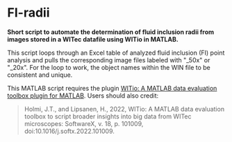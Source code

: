 # FI-radii
**Short script to automate the determination of fluid inclusion radii from images stored in a WITec datafile using WITio in MATLAB.**

This script loops through an Excel table of analyzed fluid inclusion (FI) point analysis and pulls the corresponding image files labeled with "_50x" or "_20x". For the loop to work, the object names within the WIN file to be consistent and unique. 

This MATLAB script requires the plugin [WITio: A MATLAB data evaluation toolbox plugin for MATLAB](https://github.com/ElsevierSoftwareX/SOFTX-D-20-00088). Users should also credit: 
>Holmi, J.T., and  Lipsanen, H., 2022, WITio: A MATLAB data evaluation toolbox to script broader insights into big data from WITec microscopes: SoftwareX, v. 18, p. 101009,  doi:10.1016/j.softx.2022.101009.
